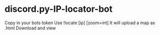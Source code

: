 # discord.py-IP-locator-bot
Copy in your bots token
Use !locate [ip] [zoom=int]
It will upload a map as .html
Download and view
